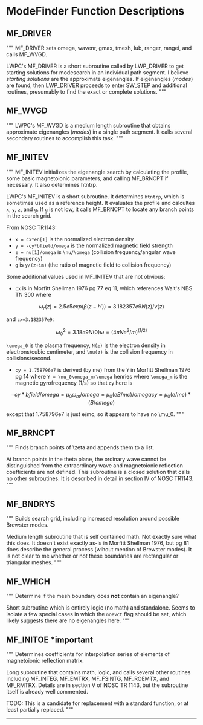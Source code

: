# ModeFinder Function Descriptions

## MF_DRIVER
"""
MF_DRIVER sets omega, wavenr, gmax, tmesh, lub, ranger, rangei, and calls MF_WVGD.

LWPC's MF_DRIVER is a short subroutine called by LWP_DRIVER to get starting solutions for modesearch in an individual path segment. I believe _starting solutions_ are the approximate eigenangles. If eigenangles (_modes_) are found, then LWP_DRIVER proceeds to enter SW_STEP and additional routines, presumably to find the exact or complete solutions. 
"""

## MF_WVGD
"""
LWPC's MF_WVGD is a medium length subroutine that obtains approximate eigenangles (_modes_) in a single path segment. It calls several secondary routines to accomplish this task.
"""

## MF_INITEV
"""
MF_INITEV initializes the eigenangle search by calculating the profile, some basic magnetoionic parameters, and calling MF_BRNCPT if necessary. It also determines htntrp.

LWPC's MF_INITEV is a short subroutine. It determines `htntrp`, which is sometimes used as a reference height. It evaluates the profile and calcultes `x`, `y`, `z`, and `g`. If `g` is not low, it calls MF_BRNCPT to locate any branch points in the search grid.

From NOSC TR1143:
- `x = cx*en[1]` is the normalized electron density
- `y = -cy*bfield/omega` is the normalized magnetic field strength
- `z = nu[1]/omega` is ``\nu/\omega`` (collision frequency/angular wave frequency)
- `g` is ``y/(z+im)`` (the ratio of magnetic field to collision frequency)

Some additional values used in MF_INITEV that are not obvious:
- `cx` is in Morfitt Shellman 1976 pg 77 eq 11, which references Wait's NBS TN 300 where
```math
\omega_r(z) = 2.5e5 exp(\beta(z-h\prime)) = 3.182357e9 N(z)/\nu(z)
```
and `cx=3.182357e9`:
```math
\omega_0^2 = 3.18e9 N(0)
\omega = (4\pi N e^2 / m)^(1/2)
```
``\omega_0`` is the plasma frequency, ``N(z)`` is the electron density in electrons/cubic centimeter, and ``\nu(z)`` is the collision frequency in collisions/second.
- `cy = 1.758796e7` is derived (by me) from the ``Y`` in Morfitt Shellman 1976 pg 14 where ``Y = \mu_0\omega_m/\omega`` henries where ``\omega_m`` is the magnetic gyrofrequency (1/s) so that `cy` here is
```math
-cy*bfield/omega = \mu_0 \omega_m / omega = \mu_0 (eB/mc) / omega
cy = \mu_0 (e/mc) * (B/omega)
```
except that 1.758796e7 is just e/mc, so it appears to have no \mu_0.
"""

## MF_BRNCPT
"""
Finds branch points of \zeta and appends them to a list.

At branch points in the theta plane, the ordinary wave cannot be distinguished from the extraordinary wave and magnetoionic reflection coefficients are not defined. This subroutine is a closed solution that calls no other subroutines. It is described in detail in section IV of NOSC TR1143.
"""

## MF_BNDRYS
"""
Builds search grid, including increased resolution around possible Brewster modes.

Medium length subroutine that is self contained math. Not exactly sure what this does. It doesn't exist exactly as-is in Morfitt Shellman 1976, but pg 81 does describe the general process (wihout mention of Brewster modes). It is not clear to me whether or not these boundaries are rectangular or triangular meshes.
"""

## MF_WHICH
"""
Determine if the mesh boundary does **not** contain an eigenangle?

Short subroutine which is entirely logic (no math) and standalone. Seems to isolate a few special cases in which the `noevct` flag should be set, which likely suggests there are no eigenangles here.
"""

## MF_INITOE *important
"""
Determines coefficients for interpolation series of elements of magnetoionic reflection matrix.

Long subroutine that contains math, logic, and calls several other routines including MF_INTEG, MF_EMTRX, MF_FSINTG, MF_ROEMTX, and MF_RMTRX. Details are in section V of NOSC TR 1143, but the subroutine itself is already well commented.

TODO: This is a candidate for replacement with a standard function, or at least partially replaced. 
"""

---

